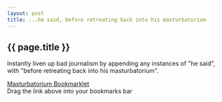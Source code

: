 ```yaml
---
layout: post
title: ...he said, before retreating back into his masturbatorium 
---
```


{{ page.title }}
----------------

Instantly liven up bad journalism by appending any instances of "he
said", with "before retreating back into his masturbatorium".

<a class="bookmarklet"
href="javascript:void(function(){document.body.innerHTML=document.body.innerHTML.replace(/\bhe\b\s\bsaid\b/g,&quot;he
said, before retreating back into his
masturbatorium&quot;);document.body.innerHTML=document.body.innerHTML.replace(/\bHe\b\s\bsaid\b/g,&quot;He
said - before retreating back into his masturbatorium - &quot;);})();">Masturbatorium Bookmarklet</a><br>
<span>Drag the link above into your bookmarks bar</span>
